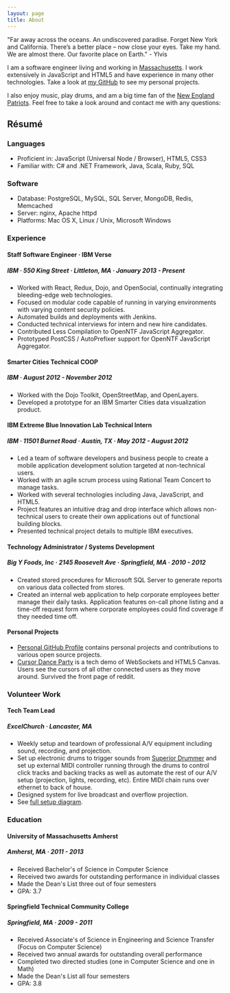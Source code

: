 ```yaml
---
layout: page
title: About
---
```


<p class="message">
  "Far away across the oceans. An undiscovered paradise. Forget New York and California. There’s a better place – now close your eyes. Take my hand. We are almost there. Our favorite place on Earth." - Ylvis
</p>

I am a software engineer living and working in [Massachusetts]. I work extensively in JavaScript and HTML5 and have experience in many other technologies. Take a look at [my GitHub][github] to see my personal projects.

I also enjoy music, play drums, and am a big time fan of the [New England Patriots][ne]. Feel free to take a look around and contact me with any questions:

<div class="about-social">
  <a href="mailto:{{ site.author.email }}" title="Email"><i class="fa fa-envelope"></i></a>
  <a href="{{ site.author.github }}" title="GitHub"><i class="fa fa-github"></i></a>
  <a href="{{ site.author.twitter }}" title="Twitter"><i class="fa fa-twitter"></i></a>
  <a href="{{ site.author.linkedin }}" title="LinkedIn"><i class="fa fa-linkedin"></i></a>
</div>

## Résumé

### Languages

* Proficient in: JavaScript (Universal Node / Browser), HTML5, CSS3
* Familiar with: C# and .NET Framework, Java, Scala, Ruby, SQL

### Software

* Database: PostgreSQL, MySQL, SQL Server, MongoDB, Redis, Memcached
* Server: nginx, Apache httpd
* Platforms: Mac OS X, Linux / Unix, Microsoft Windows

### Experience

#### Staff Software Engineer &middot; IBM Verse

##### IBM &middot; 550 King Street &middot; Littleton, MA &middot; January 2013 - Present

* Worked with React, Redux, Dojo, and OpenSocial, continually integrating
  bleeding-edge web technologies.
* Focused on modular code capable of running in varying environments with
  varying content security policies.
* Automated builds and deployments with Jenkins.
* Conducted technical interviews for intern and new hire candidates.
* Contributed Less Compilation to OpenNTF JavaScript Aggregator.
* Prototyped PostCSS / AutoPrefixer support for OpenNTF JavaScript Aggregator.

#### Smarter Cities Technical COOP

##### IBM &middot; August 2012 - November 2012

* Worked with the Dojo Toolkit, OpenStreetMap, and OpenLayers.
* Developed a prototype for an IBM Smarter Cities data visualization product.

#### IBM Extreme Blue Innovation Lab Technical Intern

##### IBM &middot; 11501 Burnet Road &middot; Austin, TX &middot; May 2012 - August 2012

* Led a team of software developers and business people to create a mobile
  application development solution targeted at non-technical users.
* Worked with an agile scrum process using Rational Team Concert to manage
  tasks.
* Worked with several technologies including Java, JavaScript, and HTML5.
* Project features an intuitive drag and drop interface which allows
  non-technical users to create their own applications out of functional
  building blocks.
* Presented technical project details to multiple IBM executives.

#### Technology Administrator / Systems Development

##### Big Y Foods, Inc &middot; 2145 Roosevelt Ave &middot; Springfield, MA &middot; 2010 - 2012

* Created stored procedures for Microsoft SQL Server to generate reports on
  various data collected from stores.
* Created an internal web application to help corporate employees better
  manage their daily tasks. Application features on-call phone listing and a
  time-off request form where corporate employees could find coverage if they
  needed time off.

#### Personal Projects

* [Personal GitHub Profile][github] contains personal projects and contributions
  to various open source projects.
* [Cursor Dance Party][cdp] is a tech demo of WebSockets and HTML5 Canvas.
  Users see the cursors of all other connected users as they move around.
  Survived the front page of reddit.

### Volunteer Work

#### Tech Team Lead

##### ExcelChurch &middot; Lancaster, MA

* Weekly setup and teardown of professional A/V equipment including sound,
  recording, and projection.
* Set up electronic drums to trigger sounds from [Superior Drummer] and set up
  external MIDI controller running through the drums to control click tracks and
  backing tracks as well as automate the rest of our A/V setup (projection,
  lights, recording, etc). Entire MIDI chain runs over ethernet to back of
  house.
* Designed system for live broadcast and overflow projection.
* See [full setup diagram][excel-setup].

### Education

#### University of Massachusetts Amherst

##### Amherst, MA &middot; 2011 - 2013

* Received Bachelor's of Science in Computer Science
* Received two awards for outstanding performance in individual classes
* Made the Dean's List three out of four semesters
* GPA: 3.7

#### Springfield Technical Community College

##### Springfield, MA &middot; 2009 - 2011

* Received Associate's of Science in Engineering and Science Transfer (Focus
  on Computer Science)
* Received two annual awards for outstanding overall performance
* Completed two directed studies (one in Computer Science and one in Math)
* Made the Dean's List all four semesters
* GPA: 3.8

[github]: https://github.com/knpwrs "knpwrs on GitHub"
[cdp]: http://www.cursordanceparty.com/ "Cursor Dance Party"
[Massachusetts]: https://www.youtube.com/watch?v=JvUMV1N7eGM
[ne]: http://www.patriots.com/ "New England Patriots"
[Superior Drummer]: http://www.toontrack.com/product/superior-drummer-2/ "ToonTrack Superior Drummer"
[excel-setup]: {{site.baseurl}}/assets/images/excel-setup-diagram.png
